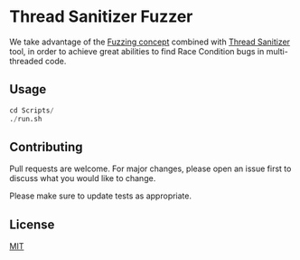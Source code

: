 
# Thread Sanitizer Fuzzer
We take advantage of the [Fuzzing concept](http://lcamtuf.coredump.cx/afl/) combined with [Thread Sanitizer](https://github.com/google/sanitizers/wiki/ThreadSanitizerCppManual) tool, in order to achieve great abilities to find Race Condition bugs in multi-threaded code.

## Usage

```python
cd Scripts/
./run.sh
```

## Contributing
Pull requests are welcome. For major changes, please open an issue first to discuss what you would like to change.

Please make sure to update tests as appropriate.

## License
[MIT](https://choosealicense.com/licenses/mit/)



